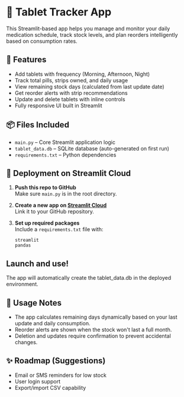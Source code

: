 # 💊 Tablet Tracker App

This Streamlit-based app helps you manage and monitor your daily medication schedule, track stock levels, and plan reorders intelligently based on consumption rates.

## 🔧 Features

- Add tablets with frequency (Morning, Afternoon, Night)
- Track total pills, strips owned, and daily usage
- View remaining stock days (calculated from last update date)
- Get reorder alerts with strip recommendations
- Update and delete tablets with inline controls
- Fully responsive UI built in Streamlit

## 📦 Files Included

- `main.py` – Core Streamlit application logic
- `tablet_data.db` – SQLite database (auto-generated on first run)
- `requirements.txt` – Python dependencies

## 🚀 Deployment on Streamlit Cloud

1. **Push this repo to GitHub**  
   Make sure `main.py` is in the root directory.

2. **Create a new app on [Streamlit Cloud](https://streamlit.io/cloud)**  
   Link it to your GitHub repository.

3. **Set up required packages**  
   Include a `requirements.txt` file with:
   ```text
   streamlit
   pandas

## Launch and use!
The app will automatically create the tablet_data.db in the deployed environment.

## 📝 Usage Notes
  - The app calculates remaining days dynamically based on your last update and daily consumption.
  - Reorder alerts are shown when the stock won't last a full month.
  - Deletion and updates require confirmation to prevent accidental changes.

## ✨ Roadmap (Suggestions)
  - Email or SMS reminders for low stock
  - User login support
  - Export/import CSV capability
